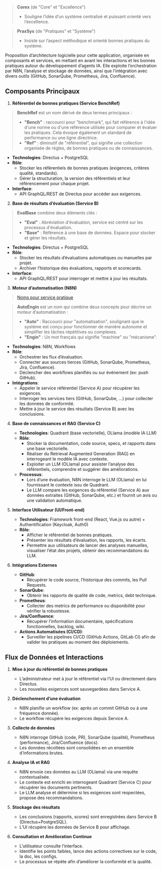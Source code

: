 > **Corex** (de "Core" et "Excellence")
> -   Souligne l’idée d’un système centralisé et puissant orienté vers l’excellence.

> **PraxSys** (de "Pratiques" et "Système")
> -   Insiste sur l’aspect méthodique et orienté bonnes pratiques du système.

Proposition d’architecture logicielle pour cette application, organisée en composants et services, en mettant en avant les interactions et les bonnes pratiques autour du développement d’agents IA. Elle exploite l’orchestration par N8N, l’analyse et stockage de données, ainsi que l’intégration avec divers outils (GitHub, SonarQube, Prometheus, Jira, Confluence).

## Composants Principaux

1. **Référentiel de bonnes pratiques (Service BenchRef)**  

> **BenchRef** est un nom dérivé de deux termes principaux :  
> - **"Bench"** : raccourci pour "benchmark", qui fait référence à l'idée d'une norme ou d'une référence utilisée pour comparer et évaluer les pratiques. Cela évoque également un standard de performance ou une ligne directrice.  
> - **"Ref"** : diminutif de "référentiel", qui signifie une collection organisée de règles, de bonnes pratiques ou de connaissances.  

   - **Technologies**: Directus + PostgreSQL  
   - **Rôle**:  
     - Stocker les référentiels de bonnes pratiques (exigences, critères qualité, standards).  
     - Gérer la structuration, la version des référentiels et leur référencement pour chaque projet.  
   - **Interface**:  
     - API GraphQL/REST de Directus pour accéder aux exigences.

2. **Base de résultats d’évaluation (Service B)**  
  > **EvalBase**  combine deux éléments clés :
  > -   **"Eval"** : Abréviation d'évaluation, service est centré sur les processus d'évaluation.
  > -   **"Base"** : Référence à une base de données. Espace pour stocker et gérer les résultats.

   - **Technologies**: Directus + PostgreSQL  
   - **Rôle**:  
     - Stocker les résultats d’évaluations automatiques ou manuelles par projet.  
     - Archiver l’historique des évaluations, rapports et scorecards.  
   - **Interface**:  
     - API GraphQL/REST pour interroger et mettre à jour les résultats.

3. **Moteur d’automatisation (N8N)**  
> [Noms pour service pratique](https://chatgpt.com/c/67595e82-c424-800c-acd1-4dcfc02220f8)

> **AutoEngin** est un nom qui combine deux concepts pour décrire un moteur d’automatisation :
> -   **"Auto"** : Raccourci pour "automatisation", soulignant que le système est conçu pour fonctionner de manière autonome et simplifier les tâches répétitives ou complexes. 
> -   **"Engin"** : Un mot français qui signifie "machine" ou "mécanisme".

   - **Technologies**: N8N, Workflows  
   - **Rôle**:  
     - Orchestrer les flux d’évaluation.  
     - Connecter aux sources tierces (GitHub, SonarQube, Prometheus, Jira, Confluence).  
     - Déclencher des workflows planifiés ou sur événement (ex: push GitHub).  
   - **Intégrations**:  
     - Appeler le service référentiel (Service A) pour récupérer les exigences.  
     - Interroger les services tiers (GitHub, SonarQube, …) pour collecter les données de conformité.  
     - Mettre à jour le service des résultats (Service B) avec les conclusions.

4. **Base de connaissances et RAG (Service C)**  
   - **Technologies**: Quadrant (base vectorielle), OLlama (modèle IA LLM)  
   - **Rôle**:  
     - Stocker la documentation, code source, specs, et rapports dans une base vectorielle.  
     - Réaliser du Retrieval Augmented Generation (RAG) en interrogeant le modèle IA avec contexte.  
     - Exploiter un LLM (OLlama) pour assister l’analyse des référentiels, comprendre et suggérer des améliorations.  
   - **Processus**:  
     - Lors d’une évaluation, N8N interroge le LLM (OLlama) en lui fournissant le contexte issu de Quadrant.  
     - Le LLM compare les exigences du référentiel (Service A) aux données extraites (GitHub, SonarQube, etc.) et fournit un avis ou une validation automatique.

5. **Interface Utilisateur (UI/Front-end)**  
   - **Technologies**: Framework front-end (React, Vue.js ou autre) + Authentification (Keycloak, Auth0)  
   - **Rôle**:  
     - Afficher le référentiel de bonnes pratiques.  
     - Présenter les résultats d’évaluation, les rapports, les écarts.  
     - Permettre aux utilisateurs de lancer des analyses manuelles, visualiser l’état des projets, obtenir des recommandations du LLM.

6. **Intégrations Externes**  
   - **GitHub**:  
     - Récupérer le code source, l’historique des commits, les Pull Requests.  
   - **SonarQube**:  
     - Obtenir les rapports de qualité de code, metrics, debt technique.  
   - **Prometheus**:  
     - Collecter des metrics de performance ou disponibilité pour vérifier la robustesse.  
   - **Jira/Confluence**:  
     - Récupérer l’information documentaire, spécifications fonctionnelles, backlog, wiki.  
   - **Actions Automatisées (CI/CD)**:  
     - Surveiller les pipelines CI/CD (GitHub Actions, GitLab CI) afin de valider les pratiques au moment des déploiements.

## Flux de Données et Interactions

1. **Mise à jour du référentiel de bonnes pratiques**  
   - L’administrateur met à jour le référentiel via l’UI ou directement dans Directus.  
   - Les nouvelles exigences sont sauvegardées dans Service A.

2. **Déclenchement d’une évaluation**  
   - N8N planifie un workflow (ex: après un commit GitHub ou à une fréquence donnée).  
   - Le workflow récupère les exigences depuis Service A.

3. **Collecte de données**  
   - N8N interroge GitHub (code, PR), SonarQube (qualité), Prometheus (performance), Jira/Confluence (docs).  
   - Les données récoltées sont consolidées en un ensemble d’informations brutes.

4. **Analyse IA et RAG**  
   - N8N envoie ces données au LLM (OLlama) via une requête contextualisée.  
   - Le contexte est enrichi en interrogeant Quadrant (Service C) pour récupérer les documents pertinents.  
   - Le LLM analyse et détermine si les exigences sont respectées, propose des recommandations.

5. **Stockage des résultats**  
   - Les conclusions (rapports, scores) sont enregistrées dans Service B (Directus+PostgreSQL).  
   - L’UI récupère les données de Service B pour affichage.

6. **Consultation et Amélioration Continue**  
   - L’utilisateur consulte l’interface.  
   - Identifie les points faibles, lance des actions correctives sur le code, la doc, les configs.  
   - Le processus se répète afin d’améliorer la conformité et la qualité.
